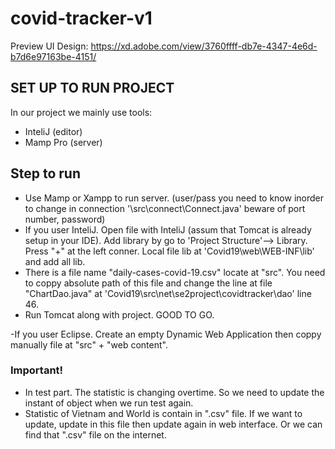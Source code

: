 # covid-tracker-v1
Preview UI Design:
https://xd.adobe.com/view/3760ffff-db7e-4347-4e6d-b7d6e97163be-4151/


## SET UP TO RUN PROJECT
In our project we mainly use tools: 
- InteliJ (editor)
- Mamp Pro (server)


## Step to run

- Use Mamp or Xampp to run server. (user/pass you need to know inorder to change in connection '\src\connect\Connect.java' beware of port number, password)
- If you user InteliJ. Open file with InteliJ (assum that Tomcat is already setup in your IDE). Add library by go to 'Project Structure'--> Library. Press "+" at the left conner. Local file lib at 'Covid19\web\WEB-INF\lib' and add all lib. 
- There is a file name "daily-cases-covid-19.csv" locate at "src". You need to coppy absolute path of this file and change the line at file "ChartDao.java" at 'Covid19\src\net\se2project\covidtracker\dao' line 46. 
- Run Tomcat along with project. GOOD TO GO. 

-If you user Eclipse. Create an empty Dynamic Web Application then coppy manually file at "src" + "web content".


### Important!
- In test part. The statistic is changing overtime. So we need to update the instant of object when we run test again.
- Statistic of Vietnam and World is contain in ".csv" file. If we want to update, update in this file then update again in web interface. Or we can find that ".csv" file on the internet.
